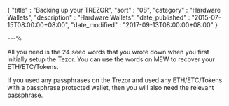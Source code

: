 {
"title"       : "Backing up your TREZOR",
"sort"        : "08",
"category"    : "Hardware Wallets",
"description" : "Hardware Wallets",
"date_published" : "2015-07-15T08:00:00+08:00",
"date_modified"  : "2017-09-13T08:00:00+08:00"
}

---%


All you need is the 24 seed words that you wrote down when you first initially setup the Tezor. You can use the words on MEW to recover your ETH/ETC/Tokens. 

If you used any passphrases on the Trezor and used any ETH/ETC/Tokens with a passphrase protected wallet, then you will also need the relevant passphrase. 